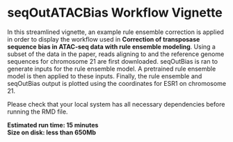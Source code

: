 # seqOutATACBias Workflow Vignette

In this streamlined vignette, an example rule ensemble correction is applied in order to display the workflow used in **Correction of transposase sequence bias in ATAC-seq data with rule ensemble modeling**.
Using a subset of the data in the paper, reads aligning to and the reference genome sequences for chromosome 21 are first downloaded. 
seqOutBias is ran to generate inputs for the rule ensemble model. 
A pretrained rule ensemble model is then applied to these inputs. 
Finally, the rule ensemble and seqOutBias output is plotted using the coordinates for ESR1 on chromosome 21.

Please check that your local system has all necessary dependencies before running the RMD file.

**Estimated run time: 15 minutes**       
**Size on disk: less than 650Mb**      
